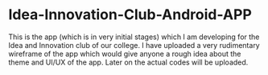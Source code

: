 # Idea-Innovation-Club-Android-APP
This is the app (which is in very initial stages) which I am developing for the Idea and Innovation club of our college. I have uploaded a 
very rudimentary wireframe of the app which would give anyone a rough idea about the theme and UI/UX of the app. Later on the actual codes will be uploaded.
